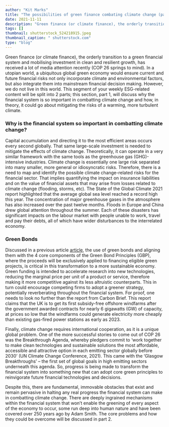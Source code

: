 ```yaml
---
author: "Kit Marks"
title: "The possibilities of green finance combating climate change (part 1)"
date: 2021-11-11
description: "Green finance (or climate finance), the orderly transition to a green..."
tags: []
thumbnail: shutterstock_524218915.jpeg
thumbnail_caption: " shutterstock.com"
type: "blog"
---
```


Green finance (or climate finance), the orderly transition to a green financial system and mobilising investment in clean and resilient growth, has received a lot of media attention recently (COP 26 springs to mind). In a utopian world, a ubiquitous global green economy would ensure current and future financial risks not only incorporate climate and environmental factors, but also integrate them into mainstream financial decision making. However, we do not live in this world. This segment of your weekly ESG-related content will be split into 2 parts; this section, part 1, will discuss why the financial system is so important in combatting climate change and how, in theory, it could go about mitigating the risks of a warming, more turbulent climate.

### Why is the financial system so important in combatting climate change?

Capital accumulation and directing it to the most efficient areas occurs every second globally. That same large-scale investment is needed to mitigate the effects of climate change. Theoretically, it can operate in a very similar framework with the same tools as the greenhouse gas (GHG)-intensive industries. Climate change is essentially one large risk separated into many smaller, more general or idiosyncratic risks. Therefore, there is a need to map and identify the possible climate change-related risks for the financial sector. That implies quantifying the impact on insurance liabilities and on the value of financial assets that may arise from losses related to climate change (flooding, storms, etc). The State of the Global Climate 2021 report highlighted that the average global sea level reached a record high this year. The concentration of major greenhouse gases in the atmosphere has also increased over the past twelve months. Floods in Europe and China drew global attention throughout the summer. Each of these disasters has significant impacts on the labour market with people unable to work, travel and pay their debts, all of which have wider disturbances to the interrelated economy.

### Green Bonds

Discussed in a previous article [article](/esg/esg-investing-a-guide-to-sustainable-bonds-part1/), the use of green bonds and aligning them with the 4 core components of the Green Bond Principles (GBP), where the proceeds will be exclusively applied to financing eligible green projects, is critical in this transformation to a more sustainable economy. Green funding is intended to accelerate research into new technologies, reducing the marginal price per unit of a product or service, therefore making it more competitive against its less altruistic counterparts. This in turn could encourage competing firms to adopt a greener strategy, potentially reverberating throughout the financial system. For proof, one needs to look no further than the report from Carbon Brief. This report claims that the UK is to get its first subsidy-free offshore windfarms after the government awarded contracts for nearly 6 gigawatts (GW) of capacity, at prices so low that the windfarms could generate electricity more cheaply than existing gas-fired power stations as early as 2023.

Finally, climate change requires international cooperation, as it is a unique global problem. One of the more successful stories to come out of COP 26 was the Breakthrough Agenda, whereby pledgers commit to ‘work together to make clean technologies and sustainable solutions the most affordable, accessible and attractive option in each emitting sector globally before 2030’ (UN Climate Change Conference, 2021). This came with the ‘Glasgow Breakthroughs’ – the first set of global goals in high emitting sectors underneath this agenda. So, progress is being made to transform the financial system into something new that can adopt core green principles to reinvigorate future financial technologies and decisions.

Despite this, there are fundamental, immovable obstacles that exist and remain pervasive in halting any real progress the financial system can make in combatting climate change. There are deeply ingrained mechanisms within the financial system that won’t enable the greening of every aspect of the economy to occur, some run deep into human nature and have been covered over 250 years ago by Adam Smith. The core problems and how they could be overcome will be discussed in part 2.
